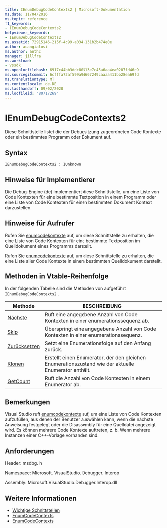 ```yaml
---
title: IEnumDebugCodeContexts2 | Microsoft-Dokumentation
ms.date: 11/04/2016
ms.topic: reference
f1_keywords:
- IEnumDebugCodeContexts2
helpviewer_keywords:
- IEnumDebugCodeContexts2
ms.assetid: 72915146-215f-4c99-a034-131b2b474e0e
author: acangialosi
ms.author: anthc
manager: jillfra
ms.workload:
- vssdk
ms.openlocfilehash: 6917c44bb3ddc80513e7c45a6aa4ea0207fd46c9
ms.sourcegitcommit: 6cfffa72af599a9d667249caaaa411bb28ea69fd
ms.translationtype: MT
ms.contentlocale: de-DE
ms.lasthandoff: 09/02/2020
ms.locfileid: "80717269"
---
```

# <a name="ienumdebugcodecontexts2"></a>IEnumDebugCodeContexts2
Diese Schnittstelle listet die der Debugsitzung zugeordneten Code Kontexte oder ein bestimmtes Programm oder Dokument auf.

## <a name="syntax"></a>Syntax

```
IEnumDebugCodeContexts2 : IUnknown
```

## <a name="notes-for-implementers"></a>Hinweise für Implementierer
 Die Debug-Engine (de) implementiert diese Schnittstelle, um eine Liste von Code Kontexten für eine bestimmte Textposition in einem Programm oder eine Liste von Code Kontexten für einen bestimmten Dokument Kontext darzustellen.

## <a name="notes-for-callers"></a>Hinweise für Aufrufer
 Rufen Sie [enumcodekontexte](../../../extensibility/debugger/reference/idebugprogram2-enumcodecontexts.md) auf, um diese Schnittstelle zu erhalten, die eine Liste von Code Kontexten für eine bestimmte Textposition im Quelldokument eines Programms darstellt.

 Rufen Sie [enumcodekontexte](../../../extensibility/debugger/reference/idebugdocumentcontext2-enumcodecontexts.md) auf, um diese Schnittstelle zu erhalten, die eine Liste aller Code Kontexte in einem bestimmten Quelldokument darstellt.

## <a name="methods-in-vtable-order"></a>Methoden in Vtable-Reihenfolge
 In der folgenden Tabelle sind die Methoden von aufgeführt `IEnumDebugCodeContexts2` .

|Methode|BESCHREIBUNG|
|------------|-----------------|
|[Nächste](../../../extensibility/debugger/reference/ienumdebugcodecontexts2-next.md)|Ruft eine angegebene Anzahl von Code Kontexten in einer enumerationssequenz ab.|
|[Skip](../../../extensibility/debugger/reference/ienumdebugcodecontexts2-skip.md)|Überspringt eine angegebene Anzahl von Code Kontexten in einer enumerationssequenz.|
|[Zurücksetzen](../../../extensibility/debugger/reference/ienumdebugcodecontexts2-reset.md)|Setzt eine Enumerationsfolge auf den Anfang zurück.|
|[Klonen](../../../extensibility/debugger/reference/ienumdebugcodecontexts2-clone.md)|Erstellt einen Enumerator, der den gleichen Enumerationszustand wie der aktuelle Enumerator enthält.|
|[GetCount](../../../extensibility/debugger/reference/ienumdebugcodecontexts2-getcount.md)|Ruft die Anzahl von Code Kontexten in einem Enumerator ab.|

## <a name="remarks"></a>Bemerkungen
 Visual Studio ruft [enumcodekontexte](../../../extensibility/debugger/reference/idebugprogram2-enumcodecontexts.md) auf, um eine Liste von Code Kontexten aufzufüllen, aus denen der Benutzer auswählen kann, wenn die nächste Anweisung festgelegt oder die Disassembly für eine Quelldatei angezeigt wird. Es können mehrere Code Kontexte auftreten, z. b. Wenn mehrere Instanzen einer C++-Vorlage vorhanden sind.

## <a name="requirements"></a>Anforderungen
 Header: msdbg. h

 Namespace: Microsoft. VisualStudio. Debugger. Interop

 Assembly: Microsoft.VisualStudio.Debugger.Interop.dll

## <a name="see-also"></a>Weitere Informationen
- [Wichtige Schnittstellen](../../../extensibility/debugger/reference/core-interfaces.md)
- [EnumCodeContexts](../../../extensibility/debugger/reference/idebugprogram2-enumcodecontexts.md)
- [EnumCodeContexts](../../../extensibility/debugger/reference/idebugdocumentcontext2-enumcodecontexts.md)
